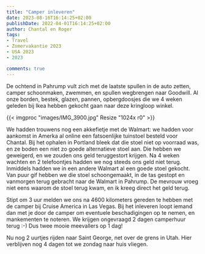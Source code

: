 ```yaml
---
title: "Camper inleveren"
date: 2023-08-16T16:14:25+02:00
publishDate: 2022-04-01T16:14:25+02:00
author: Chantal en Roger
tags:
- Travel
- Zomervakantie 2023
- USA 2023
- 2023

comments: true
---
```


De ochtend in Pahrump vult zich met de laatste spullen in de auto zetten, camper schoonmaken, zwemmen, en spullen wegbrengen naar Goodwill. Al onze borden, bestek, glazen, pannen, opbergdoosjes die we 4 weken geleden bij Ikea hebben gekocht gaan naar deze kringloop winkel.

{{< imgproc "images/IMG_3900.jpg" Resize "1024x r0" >}}

We hadden trouwens nog een akkefietje met de Walmart: we hadden voor aankomst in Amerka al online een fatsoenlijke tuinstoel besteld voor Chantal. Bij het ophalen in Portland bleek dat die stoel niet op voorraad was, en ze boden een niet zo goede alternatieve stoel aan. Die hebben we geweigerd, en we zouden ons geld teruggestort krijgen. Na 4 weken wachten en 2 telefoontjes hadden we nog steeds ons geld niet terug. Inmiddels hadden we in een andere Walmart al een goede stoel gekocht. Van puur gif hebben we die stoel schoongemaakt, in de tas gestopt en vanmorgen terug gebracht naar de Walmart in Pahrump. De mevrouw vroeg niet eens waarom de stoel terug kwam, en ik kreeg direct het geld terug.

Stipt om 3 uur melden we ons na 4600 kilometers gereden te hebben met de camper bij Cruise America in Las Vegas. Bij het inleveren loopt iemand dan met je door de camper om eventuele beschadigingen op te nemen, en mankementen te noteren. We krijgen ongevraagd 2 dagen camperhuur terug :-) Dus twee mooie meevallers op 1 dag!

Nu nog 2 uurtjes rijden naar Saint George, net over de grens in Utah. Hier verblijven nog 4 dagen tot we zondag naar huis vliegen.
